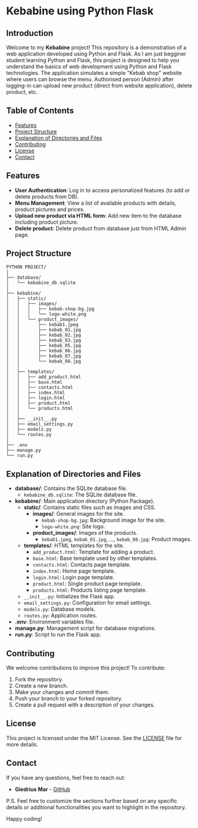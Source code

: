 # Kebabine using Python Flask

## Introduction
Welcome to my **Kebabine** project! 
This repository is a demonstration of a web application developed using Python and Flask. 
As I am just begginer student learning Python and Flask, this project is designed to help you understand the basics of web development using Python and Flask technologies. 
The application simulates a simple "Kebab shop" website where users can browse the menu. Authorised person (Admin) after logging-in can upload new product (direct from website application), delete product, etc.

## Table of Contents
- [Features](#features)
- [Project Structure](#project-structure)
- [Explanation of Directories and Files](#explanation-of-directories-and-files)
- [Contributing](#contributing)
- [License](#license)
- [Contact](#contact)

## Features
- **User Authentication**: Log in to access personalized features (to add or delete products from DB).
- **Menu Management**: View a list of available products with details, product pictures and prices.
- **Upload new product via HTML form**: Add new item to the database including product picture.
- **Delete product**: Delete product from database just from HTML Admin page.

## Project Structure

```
PYTHON PROJECT/
│
├── database/
│   └── kebabine_db.sqlite
│
├── kebabine/
│   ├── static/
│   │   ├── images/
│   │   │   ├── kebab-shop-bg.jpg
│   │   │   └── logo-white.png
│   │   └── product_images/
│   │       ├── kebab1.jpeg
│   │       ├── kebab_01.jpg
│   │       ├── kebab_02.jpg
│   │       ├── kebab_03.jpg
│   │       ├── kebab_05.jpg
│   │       ├── kebab_06.jpg
│   │       ├── kebab_07.jpg
│   │       └── kebab_08.jpg
│   │
│   ├── templates/
│   │   ├── add_product.html
│   │   ├── base.html
│   │   ├── contacts.html
│   │   ├── index.html
│   │   ├── login.html
│   │   ├── product.html
│   │   └── products.html
│   │
│   ├── __init__.py
│   ├── email_settings.py
│   ├── models.py
│   └── routes.py
│
├── .env
├── manage.py
└── run.py

```
## Explanation of Directories and Files

- **database/**: Contains the SQLite database file.
  - `kebabine_db.sqlite`: The SQLite database file.
- **kebabine/**: Main application directory (Python Package).
  - **static/**: Contains static files such as images and CSS.
    - **images/**: General images for the site.
      - `kebab-shop-bg.jpg`: Background image for the site.
      - `logo-white.png`: Site logo.
    - **product_images/**: Images of the products.
      - `kebab1.jpeg`, `kebab_01.jpg`, ..., `kebab_08.jpg`: Product images.
  - **templates/**: HTML templates for the site.
    - `add_product.html`: Template for adding a product.
    - `base.html`: Base template used by other templates.
    - `contacts.html`: Contacts page template.
    - `index.html`: Home page template.
    - `login.html`: Login page template.
    - `product.html`: Single product page template.
    - `products.html`: Products listing page template.
  - `__init__.py`: Initializes the Flask app.
  - `email_settings.py`: Configuration for email settings.
  - `models.py`: Database models.
  - `routes.py`: Application routes.
- **.env**: Environment variables file.
- **manage.py**: Management script for database migrations.
- **run.py**: Script to run the Flask app.

## Contributing

We welcome contributions to improve this project! To contribute:

1. Fork the repository.
2. Create a new branch.
3. Make your changes and commit them.
4. Push your branch to your forked repository.
5. Create a pull request with a description of your changes.

## License

This project is licensed under the MIT License. See the [LICENSE](LICENSE) file for more details.

## Contact

If you have any questions, feel free to reach out:

- **Giedrius Mar** - [GitHub](https://github.com/GiedriusMar)

P.S. Feel free to customize the sections further based on any specific details or additional functionalities you want to highlight in the repository.

Happy coding!
